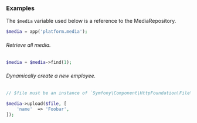 ### Examples

The `$media` variable used below is a reference to the MediaRepository.

```php
$media = app('platform.media');
```

###### Retrieve all media.

```php
$media = $media->find(1);
```

###### Dynamically create a new employee.

```php
// $file must be an instance of `Symfony\Component\HttpFoundation\File\UploadedFile`

$media->upload($file, [
    'name'  => 'Foobar',
]);
```
